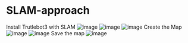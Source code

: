 # SLAM-approach
Install Trutlebot3 with SLAM
![image](https://user-images.githubusercontent.com/109753912/184240181-a7c81fa3-ecfe-4e76-8cae-7c0a4d1d9a85.png)
![image](https://user-images.githubusercontent.com/109753912/184240223-453b4468-0178-49d3-ae34-23b00bcfac61.png)
![image](https://user-images.githubusercontent.com/109753912/184240258-b66ed499-2d8b-44e1-9d24-639eab25cbaf.png)
Create the Map
![image](https://user-images.githubusercontent.com/109753912/184240346-0852c9b1-43b8-4a0d-872d-1e9dea10a0ab.png)
![image](https://user-images.githubusercontent.com/109753912/184240494-b312c5ac-0bde-4c65-996b-b4a4733f62d5.png)
Save the map 
![image](https://user-images.githubusercontent.com/109753912/184240596-7474facd-4d1a-4ffa-9481-5ffbe01ea78e.png)
